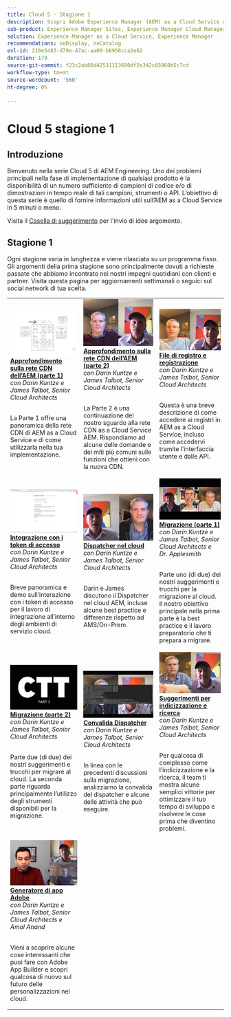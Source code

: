 ```yaml
---
title: Cloud 5 - Stagione 1
description: Scopri Adobe Experience Manager (AEM) as a Cloud Service dagli esperti ingegneri di Adobe che lo hanno creato e dai servizi specializzati che lo forniscono.
sub-product: Experience Manager Sites, Experience Manager Cloud Manager, Experience Manager Assets
solution: Experience Manager as a Cloud Service, Experience Manager
recommendations: noDisplay, noCatalog
exl-id: 210e5483-d79e-47ac-aa09-b6956cca2e62
duration: 179
source-git-commit: f23c2ab86d42531113690df2e342c65060b5c7cd
workflow-type: tm+mt
source-wordcount: '560'
ht-degree: 0%

---
```


# Cloud 5 stagione 1

## Introduzione

Benvenuto nella serie Cloud 5 di AEM Engineering. Uno dei problemi principali nella fase di implementazione di qualsiasi prodotto è la disponibilità di un numero sufficiente di campioni di codice e/o di dimostrazioni in tempo reale di tali campioni, strumenti o API. L’obiettivo di questa serie è quello di fornire informazioni utili sull’AEM as a Cloud Service in 5 minuti o meno.

Visita il [Casella di suggerimento](https://forms.office.com/r/74P5Xz4UH0) per l&#39;invio di idee argomento.

## Stagione 1

Ogni stagione varia in lunghezza e viene rilasciata su un programma fisso. Gli argomenti della prima stagione sono principalmente dovuti a richieste passate che abbiamo incontrato nei nostri impegni quotidiani con clienti e partner. Visita questa pagina per aggiornamenti settimanali o seguici sul social network di tua scelta.

<table>
  <tr>
   <td>
      <a href="./cloud5-aem-cdn-part1.md">
      <img alt="AEM CDN Parte 1" src="./imgs/001-thumb.png"/>
      </a>
      <div>
         <a href="./cloud5-aem-cdn-part1.md"><strong>Approfondimento sulla rete CDN dell’AEM (parte 1)</strong></a>         
         <br/><em>con Darin Kuntze e James Talbot, Senior Cloud Architects</em>
      </div>
      <p>
        <br/>
         La Parte 1 offre una panoramica della rete CDN di AEM as a Cloud Service e di come utilizzarla nella tua implementazione.
      </p>
     </td>   
     <td>
      <a href="./cloud5-aem-cdn-part2.md">
         <img alt="AEM CDN Parte 2" src="./imgs/002-thumb.png"/>
      </a>
      <div>
         <a href="./cloud5-aem-cdn-part2.md"><strong>Approfondimento sulla rete CDN dell’AEM (parte 2)</strong></a>
         <br/><em>con Darin Kuntze e James Talbot, Senior Cloud Architects</em>
      </div>
      <p>
        <br/>
         La Parte 2 è una continuazione del nostro sguardo alla rete CDN as a Cloud Service AEM. Rispondiamo ad alcune delle domande e dei miti più comuni sulle funzioni che ottieni con la nuova CDN.
      </p>
   </td>
     <td>
        <a href="./cloud5-aem-log-files.md">
            <img alt="File di registro e registrazione" src="./imgs/003-thumb.png"/>
        </a>
      <div>
         <a href="./cloud5-aem-log-files.md"><strong>File di registro e registrazione</strong></a>
         <br/><em>con Darin Kuntze e James Talbot, Senior Cloud Architects</em>
      </div>
      <p>
        <br/>
         Questa è una breve descrizione di come accedere ai registri in AEM as a Cloud Service, incluso come accedervi tramite l’interfaccia utente e dalle API.
      </p>
   </td> 
  </tr>
  <tr>
   <td>
        <a href="./cloud5-getting-login-token-integrations.md">
            <img alt="Token di accesso" src="./imgs/004-thumb.png"/>
        </a>
      <div>
        <a href="./cloud5-getting-login-token-integrations.md"><strong>Integrazione con i token di accesso</strong></a>        
         <br/><em>con Darin Kuntze e James Talbot, Senior Cloud Architects</em>
      </div>
      <p>
        <br/>
         Breve panoramica e demo sull’interazione con i token di accesso per il lavoro di integrazione all’interno degli ambienti di servizio cloud.
      </p>
     </td>   
     <td>
      <a href="./cloud5-aem-dispatcher-cloud.md">
      <img alt="Dispatcher nel cloud" src="./imgs/005-thumb.png"/>
       </a>  
      <div>
        <a href="./cloud5-aem-dispatcher-cloud.md"><strong>Dispatcher nel cloud</strong></a>
         <br/><em>con Darin Kuntze e James Talbot, Senior Cloud Architects</em>
      </div>
      <p>
        <br/>
        Darin e James discutono il Dispatcher nel cloud AEM, incluse alcune best practice e differenze rispetto ad AMS/On-Prem. 
      </p>
   </td>
     <td>
        <a href="./cloud5-aem-content-migration-part-1.md">
            <img alt="Migrazione (parte 1)" src="./imgs/006-thumb.png"/>
        </a>
      <div>
         <a href="./cloud5-aem-content-migration-part-1.md"><strong>Migrazione (parte 1)</strong></a>
         <br/><em>con Darin Kuntze e James Talbot, Senior Cloud Architects e Dr. Applesmith</em>
      </div>
      <p>
        <br/>
         Parte uno (di due) dei nostri suggerimenti e trucchi per la migrazione al cloud. Il nostro obiettivo principale nella prima parte è la best practice e il lavoro preparatorio che ti prepara a migrare.
      </p>
   </td> 
  </tr>
<tr>
   <td>
        <a href="./cloud5-aem-content-migration-part-2.md">
            <img alt="Migrazione (parte 2)" src="./imgs/007-thumb.png"/>
        </a>
      <div>
        <a href="./cloud5-aem-content-migration-part-2.md"><strong>Migrazione (parte 2)</strong></a>     
         <br/><em>con Darin Kuntze e James Talbot, Senior Cloud Architects</em>
      </div>
      <p>
        <br/>
         Parte due (di due) dei nostri suggerimenti e trucchi per migrare al cloud. La seconda parte riguarda principalmente l’utilizzo degli strumenti disponibili per la migrazione.
      </p>
     </td>   
     <td>
        <a href="./cloud5-aem-dispatcher-validator.md">
            <img alt="Convalida Dispatcher" src="./imgs/008-thumb.png"/>
        </a>
      <div>
         <a href="./cloud5-aem-dispatcher-validator.md"><strong>Convalida Dispatcher</strong></a>
         <br/><em>con Darin Kuntze e James Talbot, Senior Cloud Architects</em>
      </div>
      <p>
        <br/>
         In linea con le precedenti discussioni sulla migrazione, analizziamo la convalida del dispatcher e alcune delle attività che può eseguire.
      </p>
   </td>
     <td>
        <a href="./cloud5-aem-search-and-indexing.md">
            <img alt="Suggerimenti per indicizzazione e ricerca" src="./imgs/009-thumb.png"/>
        </a>
      <div>
         <a href="./cloud5-aem-search-and-indexing.md"><strong>Suggerimenti per indicizzazione e ricerca</strong></a>
         <br/><em>con Darin Kuntze e James Talbot, Senior Cloud Architects</em>
      </div>
      <p>
        <br/>
         Per qualcosa di complesso come l’indicizzazione e la ricerca, il team ti mostra alcune semplici vittorie per ottimizzare il tuo tempo di sviluppo e risolvere le cose prima che diventino problemi.
      </p>
   </td> 
  </tr>
    <tr>
        <td>
            <a href="./cloud5-adobe-app-builder.md">
                <img alt="Generatore di app Adobe" src="./imgs/010-thumb.png"/>
            </a>
            <div>
                <a href="./cloud5-adobe-app-builder.md"><strong>Generatore di app Adobe</strong></a><br/>        
                <em>con Darin Kuntze e James Talbot, Senior Cloud Architects e Amol Anand</em>
            </div>
            <p><br/>
                Vieni a scoprire alcune cose interessanti che puoi fare con Adobe App Builder e scopri qualcosa di nuovo sul futuro delle personalizzazioni nel cloud.
            </p>
        </td>
        <td></td>
        <td></td>
    </tr>
</table>
